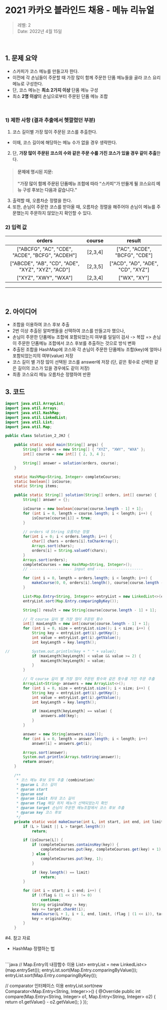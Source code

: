 # 2021 카카오 블라인드 채용 - 메뉴 리뉴얼

> 레벨: 2 <br/>
> Date: 2022년 4월 15일 <br/>

</br>

## 1. 문제 요약 

- 스카피가 코스 메뉴를 만들고자 한다.
- 이전에 각 손님들이 주문할 때 가장 많이 함께 주문한 단품 메뉴들을 골라 코스 요리 메뉴로 구성한다.
- 단, 코스 메뉴는 **최소 2가지 이상** 단품 메뉴 구성 
- 최소 **2명 이상**의 손님으로부터 주문된 단품 메뉴 조합

</br>

### 1) 제한 사항 (결과 추출에서 헷깔렸던 부분)

1. 코스 길이별 가장 많이 주문된 코스를 추출한다. <br>
- 이때, 코스 길이에 해당하는 메뉴 수가 없을 경우 생략한다. 
2. 단, **가장 많이 주문된 코스의 수와 같은 주문 수를 가진 코스가 있을 경우 같이 추출**한다. <br>

> #### 문제에 명시된 지문: <br>
> **"가장 많이 함께 주문된 단품메뉴 조합에 따라 "스카피"가 만들게 될 코스요리 메뉴 구성 후보는 다음과 같습니다."** <br>

3. 출력할 때, 오름차순 정렬을 한다. <br>
4. 또한, 손님이 주문한 코스를 받아올 때, 오름차순 정렬을 해주어야 손님이 메뉴를 주문했는지 주문하지 않았는지 확인할 수 있다. 


### 2) 입력 값
|orders|course|	result|
|:---:|:---:|:---:|
|["ABCFG", "AC", "CDE", "ACDE", "BCFG", "ACDEH"]	|[2,3,4]	|["AC", "ACDE", "BCFG", "CDE"]|
|["ABCDE", "AB", "CD", "ADE", "XYZ", "XYZ", "ACD"]|	[2,3,5]|	["ACD", "AD", "ADE", "CD", "XYZ"]|
|["XYZ", "XWY", "WXA"]|	[2,3,4]|	["WX", "XY"]|

---
</br>

## 2. 아이디어
- 조합을 이용하여 코스 후보 추출
- 2번 이상 추출된 알파벳들을 선택하여 코스를 만들고자 했으나, 
- 손님이 주문한 단품메뉴 조합에 포함되었는지 여부를 일일이 검사 -> 복잡
 => 손님이 주문한 단품메뉴 조합에서 코스 후보를 추출하는 것으로 방식 변화
- 추출된 조합을 HashMap에 코스와 각 손님이 주문한 단품메뉴 조합(key)에 얼마나 포함되었는지의 여부(value) 저장
- 코스 길이 별 가장 많이 선택된 코스를 answer에 저장 (단, 같은 횟수로 선택한 같은 길이의 코스가 있을 경우에도 같이 저장)
- 최종 코스요리 메뉴 오름차순 정렬하여 반환

## 3. 코드  

```java
import java.util.ArrayList;
import java.util.Arrays;
import java.util.HashMap;
import java.util.LinkedList;
import java.util.List;
import java.util.Map;

public class Solution_2_JHJ {

	public static void main(String[] args) {
		String[] orders = new String[] { "XYZ", "XWY", "WXA" };
		int[] course = new int[] { 2, 3, 4 };

		String[] answer = solution(orders, course);
	}

	static HashMap<String, Integer> completeCourses;
	static boolean[] isCourse;
	static String items;

	public static String[] solution(String[] orders, int[] course) {
		String[] answer = {};

		isCourse = new boolean[course[course.length - 1] + 1];
		for (int i = 0, length = course.length; i < length; i++) {
			isCourse[course[i]] = true;
		}
		
		// orders 내 String 오름차순 정렬
		for(int i = 0; i < orders.length; i++) {
			char[] chars = orders[i].toCharArray();
			Arrays.sort(chars);
			orders[i] = String.valueOf(chars);
		}
		Arrays.sort(orders);
		completeCourses = new HashMap<String, Integer>();
		// ------------------- input end ---------------------

		for (int i = 0, length = orders.length; i < length; i++) {
			makeCourse(0, 0, orders[i].length(), course[course.length - 1], 0, orders[i], "");
		}

		List<Map.Entry<String, Integer>> entryList = new LinkedList<>(completeCourses.entrySet());
		entryList.sort(Map.Entry.comparingByKey());

		String[] result = new String[course[course.length - 1] + 1];

		// 각 course 길이 별 가장 많이 주문된 횟수
		int[] maxLength = new int[course[course.length - 1] + 1];
		for (int i = 0, size = entryList.size(); i < size; i++) {
			String key = entryList.get(i).getKey();
			int value = entryList.get(i).getValue();
			int keyLength = key.length();

//			System.out.println(key + " " + value);
			if (maxLength[keyLength] < value && value >= 2) {
				maxLength[keyLength] = value;
			}
		}

		// 각 course 길이 별 가장 많이 주문된 횟수와 같은 횟수를 가진 주문 추출
		ArrayList<String> answers = new ArrayList<>();
		for (int i = 0, size = entryList.size(); i < size; i++) {
			String key = entryList.get(i).getKey();
			int value = entryList.get(i).getValue();
			int keyLength = key.length();

			if (maxLength[keyLength] == value) {
				answers.add(key);
			}
		}

		answer = new String[answers.size()];
		for (int i = 0, length = answer.length; i < length; i++)
			answer[i] = answers.get(i);

		Arrays.sort(answer);
		System.out.println(Arrays.toString(answer));
		return answer;
	}

	/**
	 * 코스 메뉴 후보 모두 추출 (combination)
	 * @param L 코스 길이
	 * @param start
	 * @param end
	 * @param limit 최대 코스 길이
	 * @param flag 해당 위치 메뉴가 선택되었는지 확인
	 * @param target 손님이 주문한 메뉴조합에서 코스 후보 추출
	 * @param key 코스 후보
	 */
	private static void makeCourse(int L, int start, int end, int limit, int flag, String target, String key) {
		if (L > limit || L > target.length())
			return;

		if (isCourse[L]) {
			if (completeCourses.containsKey(key)) {
				completeCourses.put(key, completeCourses.get(key) + 1);
			} else {
				completeCourses.put(key, 1);
			}

			if (key.length() == limit)
				return;
		}

		for (int i = start; i < end; i++) {
			if ((flag & (1 << i)) != 0)
				continue;
			String originalKey = key;
			key += target.charAt(i);
			makeCourse(L + 1, i + 1, end, limit, (flag | (1 << i)), target, key);
			key = originalKey;
		}
	}
```

#4. 참고 자료
- HashMap 정렬하는 법
<br>
```java
// Map.Entry의 내장함수 이용
List<Map.Entry<String, Integer>> entryList = new LinkedList<>(map.entrySet());
entryList.sort(Map.Entry.comparingByValue());
entryList.sort(Map.Entry.comparingByKey());

// comparator 인터페이스 이용
entryList.sort(new Comparator<Map.Entry<String, Integer>>() {
    @Override
    public int compare(Map.Entry<String, Integer> o1, Map.Entry<String, Integer> o2) {
	return o1.getValue() - o2.getValue();
    }
});

```


